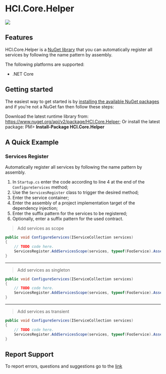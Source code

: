 # HCI.Core.Helper
![](https://img.shields.io/nuget/v/HCI.Core.Helper.svg)

## Features
HCI.Core.Helper is a [NuGet library](https://www.nuget.org/api/v2/package/HCI.Core.Helper) that you can automatically register all services by following the name pattern by assembly.

The following platforms are supported:
- .NET Core

## Getting started
The easiest way to get started is by [installing the available NuGet packages](https://www.nuget.org/packages/HCI.Core.Helper) and if you're not a NuGet fan then follow these steps:

Download the latest runtime library from: https://www.nuget.org/api/v2/package/HCI.Core.Helper;
 Or install the latest package:
PM> **Install-Package HCI.Core.Helper**

## A Quick Example

### Services Register
Automatically register all services by following the name pattern by assembly.

1. In ```Startup.cs``` enter the code  according to line 4 at the end of the ```ConfigureServices``` method;
1. Use the ```ServicesRegister``` class to trigger the desired method;
1. Enter the service container;
1. Enter the assembly of a project implementation target of the dependency injection;
1. Enter the suffix pattern for the services to be registered;
1. Optionally, enter a suffix pattern for the used contract.

> Add services as scope
```csharp
public void ConfigureServices(IServiceCollection services)
{
	// TODO code here.
	ServicesRegister.AddServicesScope(services, typeof(FooService).Assembly, "Service");
}
```

------------

> Add services as singleton
```csharp
public void ConfigureServices(IServiceCollection services)
{
	// TODO code here.
	ServicesRegister.AddServicesScope(services, typeof(FooService).Assembly, "Service");
}
```

------------

> Add services as transient
```csharp
public void ConfigureServices(IServiceCollection services)
{
	// TODO code here.
	ServicesRegister.AddServicesScope(services, typeof(FooService).Assembly, "Service");
}
```

## Report Support
To report errors, questions and suggestions go to the [link](https://www.nuget.org/packages/HCI.Core.Helper/1.0.0/ReportMyPackage)
